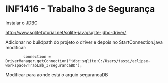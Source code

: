 # INF1416 - Trabalho 3 de Segurança

Instalar o JDBC

http://www.sqlitetutorial.net/sqlite-java/sqlite-jdbc-driver/

Adicionar no buildpath do projeto o driver e depois no StartConnection.java modificar:

			connection = DriverManager.getConnection("jdbc:sqlite:C:/Users/tassi/eclipse-workspace/TrabLab_3/segurancaBD");

Modificar para aonde está o arquio segurancaDB
